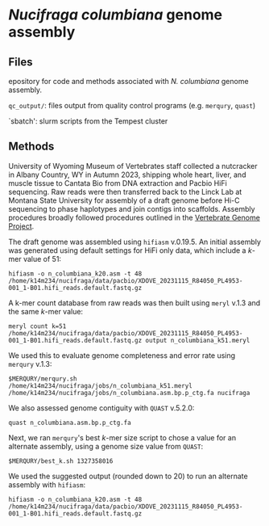 # *Nucifraga columbiana* genome assembly


## Files

epository for code and methods associated with *N. columbiana* genome assembly. 

`qc_output/`: files output from quality control programs (e.g. `merqury`, `quast`)

`sbatch': slurm scripts from the Tempest cluster

## Methods

University of Wyoming Museum of Vertebrates staff collected a nutcracker in Albany Country, WY in Autumn 2023, shipping whole heart, liver, and muscle tissue to Cantata Bio from DNA extraction and Pacbio HiFi sequencing. Raw reads were then transferred back to the Linck Lab at Montana State University for assembly of a draft genome before Hi-C sequencing to phase haplotypes and join contigs into scaffolds. Assembly procedures broadly followed procedures outlined in the [Vertebrate Genome Project](https://doi.org/10.1038/s41586-021-03451-0).

The draft genome was assembled using `hifiasm` v.0.19.5. An initial assembly was generated using default settings for HiFi only data, which include a *k*-mer value of 51: 

```
hifiasm -o n_columbiana_k20.asm -t 48 /home/k14m234/nucifraga/data/pacbio/XDOVE_20231115_R84050_PL4953-001_1-B01.hifi_reads.default.fastq.gz
```

A k-mer count database from raw reads was then built using `meryl` v.1.3 and the same *k*-mer value: 

```
meryl count k=51 /home/k14m234/nucifraga/data/pacbio/XDOVE_20231115_R84050_PL4953-001_1-B01.hifi_reads.default.fastq.gz output n_columbiana_k51.meryl
```

We used this to evaluate genome completeness and error rate using `merqury` v.1.3: 

```
$MERQURY/merqury.sh /home/k14m234/nucifraga/jobs/n_columbiana_k51.meryl /home/k14m234/nucifraga/jobs/n_columbiana.asm.bp.p_ctg.fa nucifraga
```

We also assessed genome contiguity with `QUAST` v.5.2.0: 

```
quast n_columbiana.asm.bp.p_ctg.fa

```

Next, we ran `merqury`'s best *k*-mer size script to chose a value for an alternate assembly, using a genome size value from `QUAST`: 

```
$MERQURY/best_k.sh 1327358016
```

We used the suggested output (rounded down to 20) to run an alternate assembly with `hifiasm`: 

```
hifiasm -o n_columbiana_k20.asm -t 48 /home/k14m234/nucifraga/data/pacbio/XDOVE_20231115_R84050_PL4953-001_1-B01.hifi_reads.default.fastq.gz
```
